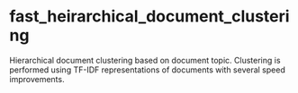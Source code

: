 # fast_heirarchical_document_clustering
Hierarchical document clustering based on document topic. Clustering is performed using TF-IDF representations of documents with several speed improvements.
